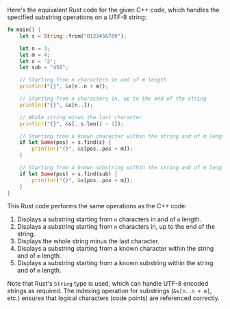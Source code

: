  Here's the equivalent Rust code for the given C++ code, which handles the specified substring operations on a UTF-8 string:

```rust
fn main() {
    let s = String::from("0123456789");

    let n = 3;
    let m = 4;
    let c = '2';
    let sub = "456";

    // Starting from n characters in and of m length
    println!("{}", &s[n..n + m]);

    // Starting from n characters in, up to the end of the string
    println!("{}", &s[n..]);

    // Whole string minus the last character
    println!("{}", &s[..s.len() - 1]);

    // Starting from a known character within the string and of m length
    if let Some(pos) = s.find(c) {
        println!("{}", &s[pos..pos + m]);
    }

    // Starting from a known substring within the string and of m length
    if let Some(pos) = s.find(sub) {
        println!("{}", &s[pos..pos + m]);
    }
}
```

This Rust code performs the same operations as the C++ code:
1. Displays a substring starting from `n` characters in and of `m` length.
2. Displays a substring starting from `n` characters in, up to the end of the string.
3. Displays the whole string minus the last character.
4. Displays a substring starting from a known character within the string and of `m` length.
5. Displays a substring starting from a known substring within the string and of `m` length.

Note that Rust's `String` type is used, which can handle UTF-8 encoded strings as required. The indexing operation for substrings (`&s[n..n + m]`, etc.) ensures that logical characters (code points) are referenced correctly.
